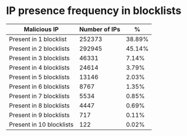 # IP presence frequency in blocklists
| Malicious IP | Number of IPs | % |
|----|----|----|
| Present in 1 blocklist | 252373 | 38.89% |
| Present in 2 blocklists | 292945 | 45.14% |
| Present in 3 blocklists | 46331 | 7.14% |
| Present in 4 blocklists | 24614 | 3.79% |
| Present in 5 blocklists | 13146 | 2.03% |
| Present in 6 blocklists | 8767 | 1.35% |
| Present in 7 blocklists | 5534 | 0.85% |
| Present in 8 blocklists | 4447 | 0.69% |
| Present in 9 blocklists | 717 | 0.11% |
| Present in 10 blocklists | 122 | 0.02% |

